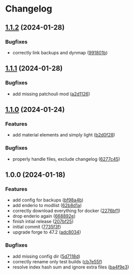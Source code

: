 # Changelog

## [1.1.2](https://github.com/crafthippie/boergers/compare/v1.1.1...v1.1.2) (2024-01-28)


### Bugfixes

* correctly link backups and dynmap ([991801b](https://github.com/crafthippie/boergers/commit/991801be832e1e634c3dccac9e73a28ad750d395))

## [1.1.1](https://github.com/crafthippie/boergers/compare/v1.1.0...v1.1.1) (2024-01-28)


### Bugfixes

* add missing patchouli mod ([a2d1126](https://github.com/crafthippie/boergers/commit/a2d1126210c66139e424f1ecd5f8a7ecf1a2dbdc))

## [1.1.0](https://github.com/crafthippie/boergers/compare/v1.0.0...v1.1.0) (2024-01-24)


### Features

* add material elements and simply light ([b2d0f28](https://github.com/crafthippie/boergers/commit/b2d0f28d1fd75e20f737a59f2f79346f5e255eba))


### Bugfixes

* properly handle files, exclude changelog ([6277c45](https://github.com/crafthippie/boergers/commit/6277c451c581f98c70cf0109b770beb1d8ea11ff))

## 1.0.0 (2024-01-18)


### Features

* add config for backups ([bf98a4b](https://github.com/crafthippie/boergers/commit/bf98a4befad237045dfe20c2f9087e70b91bf652))
* add enderio to modlist ([62b8d1a](https://github.com/crafthippie/boergers/commit/62b8d1ab9d1293be55431ed67d3362c2f6001174))
* correctly download everything for docker ([2276bf1](https://github.com/crafthippie/boergers/commit/2276bf1f884f880569afdc4decd8bb6d869b59ee))
* drop enderio again ([668892e](https://github.com/crafthippie/boergers/commit/668892e00e39f8e6138f6e463abfcbe1cb3983c9))
* finish intial release ([207bf25](https://github.com/crafthippie/boergers/commit/207bf25222f06187518f5521b6a909334767f9d7))
* initial commit ([7735f3f](https://github.com/crafthippie/boergers/commit/7735f3f0823c3f474412e8dcafb3da6fa272afd0))
* upgrade forge to 47.2 ([adc8034](https://github.com/crafthippie/boergers/commit/adc803401d5c5a4a397d6b68a281790fdb8b4857))


### Bugfixes

* add missing config dir ([5d7118d](https://github.com/crafthippie/boergers/commit/5d7118d36ea8240883011411e1d0c8bfcc6df027))
* correctly rename only test builds ([cb7e55f](https://github.com/crafthippie/boergers/commit/cb7e55f4b6086dec588db144e906272800c671cf))
* resolve index hash sum and ignore extra files ([ba4f9e3](https://github.com/crafthippie/boergers/commit/ba4f9e31051cc2e085d3cfd54e857f923fb24e94))
